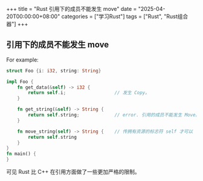 +++
title = "Rust 引用下的成员不能发生 move"
date = "2025-04-20T00:00:00+08:00"
categories = ["学习Rust"]
tags = ["Rust", "Rust组合器"]
+++

## 引用下的成员不能发生 move

For example:

```rust
struct Foo {i: i32, string: String}

impl Foo {
    fn get_data(&self) -> i32 {
        return self.i;                  // 发生 Copy。
    }

    fn get_string(&self) -> String {
        return self.string;             // error. 引用的成员不能发生 Move。
    }

    fn move_string(self) -> String {    // 传拥有资源的标志符 self 才可以
        return self.string
    }
}
fn main() {
}
```

可见 Rust 比 C++ 在引用方面做了一些更加严格的限制。
